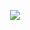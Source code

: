 <p align="center">
  <img src="https://capsule-render.vercel.app/api?text=Hey&nbsp;Everyone!🕹️&animation=fadeIn&type=waving&color=gradient&height=100"/>
</p>

